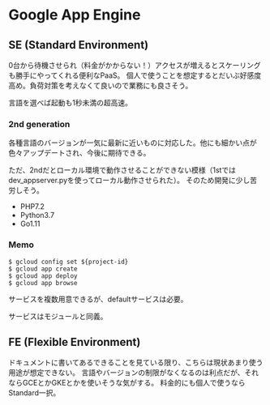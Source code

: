 # Google App Engine

## SE (Standard Environment)

0台から待機させられ（料金がかからない！）アクセスが増えるとスケーリングも勝手にやってくれる便利なPaaS。
個人で使うことを想定するとだいぶ好感度高め。負荷対策を考えなくて良いので業務にも良さそう。

言語を選べば起動も1秒未満の超高速。

### 2nd generation

各種言語のバージョンが一気に最新に近いものに対応した。他にも細かい点が色々アップデートされ、今後に期待できる。

ただ、2ndだとローカル環境で動作させることができない模様（1stではdev_appserver.pyを使ってローカル動作させられた）。
そのため開発に少し苦労しそう。

- PHP7.2
- Python3.7
- Go1.11

### Memo

```
$ gcloud config set ${project-id}
$ gcloud app create
$ gcloud app deploy
$ gcloud app browse
```

サービスを複数用意できるが、defaultサービスは必要。

サービスはモジュールと同義。

## FE (Flexible Environment)

ドキュメントに書いてあるできることを見ている限り、こちらは現状あまり使う用途が想定できない。
言語やバージョンの制限がなくなるのは利点だが、それならGCEとかGKEとかを使いそうな気がする。
料金的にも個人で使うならStandard一択。

